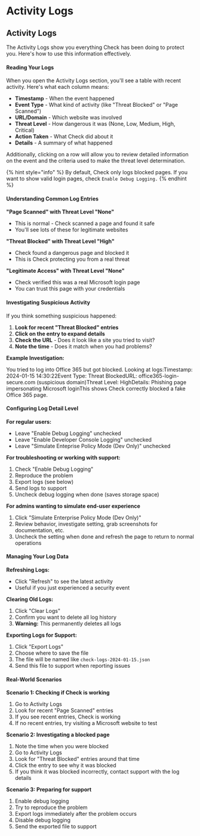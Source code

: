 # Activity Logs

## Activity Logs

The Activity Logs show you everything Check has been doing to protect you. Here's how to use this information effectively.

#### Reading Your Logs <a href="#reading-your-logs" id="reading-your-logs"></a>

When you open the Activity Logs section, you'll see a table with recent activity. Here's what each column means:

* **Timestamp** - When the event happened
* **Event Type** - What kind of activity (like "Threat Blocked" or "Page Scanned")
* **URL/Domain** - Which website was involved
* **Threat Level** - How dangerous it was (None, Low, Medium, High, Critical)
* **Action Taken** - What Check did about it
* **Details** - A summary of what happened

Additionally, clicking on a row will allow you to review detailed information on the event and the criteria used to make the threat level determination.

{% hint style="info" %}
By default, Check only logs blocked pages. If you want to show valid login pages, check `Enable Debug Logging.`
{% endhint %}

#### Understanding Common Log Entries <a href="#understanding-common-log-entries" id="understanding-common-log-entries"></a>

**"Page Scanned" with Threat Level "None"**

* This is normal - Check scanned a page and found it safe
* You'll see lots of these for legitimate websites

**"Threat Blocked" with Threat Level "High"**

* Check found a dangerous page and blocked it
* This is Check protecting you from a real threat

**"Legitimate Access" with Threat Level "None"**

* Check verified this was a real Microsoft login page
* You can trust this page with your credentials

#### Investigating Suspicious Activity <a href="#investigating-suspicious-activity" id="investigating-suspicious-activity"></a>

If you think something suspicious happened:

1. **Look for recent "Threat Blocked" entries**
2. **Click on the entry to expand details**
3. **Check the URL** - Does it look like a site you tried to visit?
4. **Note the time** - Does it match when you had problems?

**Example Investigation:**

You tried to log into Office 365 but got blocked. Looking at logs:​Timestamp: 2024-01-15 14:30:22Event Type: Threat BlockedURL: office365-login-secure.com (suspicious domain)Threat Level: HighDetails: Phishing page impersonating Microsoft loginThis shows Check correctly blocked a fake Office 365 page.

#### Configuring Log Detail Level <a href="#configuring-log-detail-level" id="configuring-log-detail-level"></a>

**For regular users:**

* Leave "Enable Debug Logging" unchecked
* Leave "Enable Developer Console Logging" unchecked
* Leave "Simulate Enteprise Policy Mode (Dev Only)" unchecked

**For troubleshooting or working with support:**

1. Check "Enable Debug Logging"
2. Reproduce the problem
3. Export logs (see below)
4. Send logs to support
5. Uncheck debug logging when done (saves storage space)

**For admins wanting to simulate end-user experience**

1. Click "Simulate Enterprise Policy Mode (Dev Only)"
2. Review behavior, investigate setting, grab screenshots for documentation, etc.
3. Uncheck the setting when done and refresh the page to return to normal operations

#### Managing Your Log Data <a href="#managing-your-log-data" id="managing-your-log-data"></a>

**Refreshing Logs:**

* Click "Refresh" to see the latest activity
* Useful if you just experienced a security event

**Clearing Old Logs:**

1. Click "Clear Logs"
2. Confirm you want to delete all log history
3. **Warning:** This permanently deletes all logs

**Exporting Logs for Support:**

1. Click "Export Logs"
2. Choose where to save the file
3. The file will be named like `check-logs-2024-01-15.json`
4. Send this file to support when reporting issues

#### Real-World Scenarios <a href="#real-world-scenarios" id="real-world-scenarios"></a>

**Scenario 1: Checking if Check is working**

1. Go to Activity Logs
2. Look for recent "Page Scanned" entries
3. If you see recent entries, Check is working
4. If no recent entries, try visiting a Microsoft website to test

**Scenario 2: Investigating a blocked page**

1. Note the time when you were blocked
2. Go to Activity Logs
3. Look for "Threat Blocked" entries around that time
4. Click the entry to see why it was blocked
5. If you think it was blocked incorrectly, contact support with the log details

**Scenario 3: Preparing for support**

1. Enable debug logging
2. Try to reproduce the problem
3. Export logs immediately after the problem occurs
4. Disable debug logging
5. Send the exported file to support

